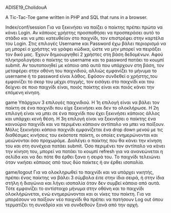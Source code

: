 ADISE19_CholidouA

A Tic-Tac-Toe game written in PHP and SQL that runs in a browser.

Index/conf/session
Για να ξεκινήσει να παίζει ο παίκτης πρέπει πρώτα να κάνει Login. Αν κάποιος χρήστης προσπαθήσει να προσπεράσει αυτό το στάδιο και να μπει κατευθείαν στο παιχνίδι, τον επιστρέφει
στην καρτέλα του Login. Στις επιλογές Username και Password έχω βάλει περιορισμό να μη μπορεί ο χρήστης να γράφει κώδικα, ώστε να μην μπορεί να πειράξει τον δικό μας. 
Έχουν δημιουργηθεί 2 χρήστες στη βάση δεδομένων. Αφού πληκτρολογήσει ο παίκτης το username και το password πατάει το κουμπί submit. Αν ταυτοποιηθεί με κάποιο από αυτά που υπάρχουν 
στη βάση, τον μεταφέρει στην οθόνη του παιχνιδιού, αλλιώς εμφανίζει το μήνυμα το username ή το password είναι λάθος. Εφόσον συνδεθεί ο χρήστης,του εμφανίζει το σκορ του μέχρι στιγμής,
τον εισάγει στο παιχνίδι και του δείχνει σε ποιο παιχνίδι είναι, ποιός παίκτης είναι και ποιός κάνει την επόμενη κίνηση. 

game
Υπάρχουν 3 επιλογές παιχνιδιού. Η 1η επιλογή είναι να βάλει τον παίκτη σε ένα παιχνίδι που είχε ξεκινήσει και δεν το ολοκλήρωσε. Η 2η επιλογή είναι να μπει σε ένα παιχνίδι που έχει 
ξεκινήσει κάποιος άλλος και υπάρχει κενή θέση. Η 3η επιλογή είναι να ξεκινήσει ο παίκτης ένα καινούριο παιχνίδι και να περιμένει κάποιον αντίπαλο να μπει να παίξουν. Μόλις ξεκινήσει
κάποιο παιχνίδι εμφανίζεται ένα drop down μενού με τις διαθέσιμες κινήσεις του εκάστοτε παίκτη, οι οποίες ενημερώνονται και μειώνονται όσο προχωράμε. Διαλέγει ο παίκτης που θα κάνει
την κίνηση του και στη συνέχεια πατάει submit. Όσο περιμένει τον αντίπαλο να κάνει την κίνηση του, μπορεί να πατάει το κουμπί refresh για να ανανεώνεται η σελίδα και να δει πότε θα
έρθει ξανα η σειρά του. Το παιχνίδι τελειώνει όταν νικήσει κάποιος από τους δύο παίκτες ή αν έρθει ισοπαλία. 

game/logout
Για να ολοκληρωθεί το παιχνίδι και να υπάρχει νικητής, πρέπει ένας παίκτης να βάλει 3 σύμβολα έιτε στην ίδια σειρά, ή στην ίδια στήλη ή διαγώνια και λήγει ισοπαλία όταν δεν συμβεί 
κάποιο από αυτά. Τότε εμφανίζει το αντίστοιχο μήνυμα στην οθόνη και το παιχνίδι ολοκλήρώνεται, ενώ ενημερώνονται και οι νίκες του παίκτη. Για να μπορέσουν να παίξουν νέο παιχνίδι 
θα πρέπει να πατήσουν Log out όπου τερματίζει τη συνεδρία και να συνδεθούν ξανά από την αρχή.